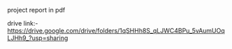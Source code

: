 project report in pdf  

drive link:-
             https://drive.google.com/drive/folders/1qSHHh8S_qLJWC4BPu_5vAumUOqLJHh9_?usp=sharing

